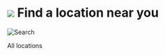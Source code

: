 # ![](https://fonts.gstatic.com/s/i/googlematerialicons/place/v15/24px.svg) Find a location near you

<img src="https://fonts.gstatic.com/s/i/googlematerialicons/search/v11/24px.svg" alt="Search" class="icon" />

All locations
